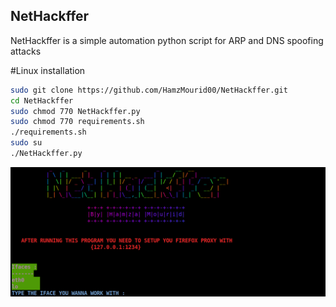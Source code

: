 ## NetHackffer
NetHackffer is a simple automation python script for ARP and DNS spoofing attacks

#Linux installation
```bash
sudo git clone https://github.com/HamzMourid00/NetHackffer.git
cd NetHackffer
sudo chmod 770 NetHackffer.py
sudo chmod 770 requirements.sh
./requirements.sh
sudo su
./NetHackffer.py
```
![Github Banner](https://github.com/HamzMourid00/NetHackffer/blob/main/img.png)
